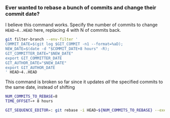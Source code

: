  
### Ever wanted to rebase a bunch of commits and change their commit date?

I believe this command works. Specify the number of commits to change `HEAD~4..HEAD` here, replacing 4 with N of commits back.

```bash
git filter-branch --env-filter '
COMMIT_DATE=$(git log $GIT_COMMIT -n1 --format=%aD);
NEW_DATE=$(date -d "$COMMIT_DATE+8 hours" -R);
GIT_COMMITTER_DATE="$NEW_DATE"
export GIT_COMMITTER_DATE
GIT_AUTHOR_DATE="$NEW_DATE"
export GIT_AUTHOR_DATE
' HEAD~4..HEAD
```




This command is broken so far since it updates _all_ the specified commits to the same date, instead of shifting

```bash
NUM_COMMITS_TO_REBASE=8
TIME_OFFSET=+ 8 hours

GIT_SEQUENCE_EDITOR=: git rebase -i HEAD~${NUM_COMMITS_TO_REBASE} --exec "git commit --amend --date \"$(date -d "$(git log $GIT_COMMIT -n1 --format=%aD)${TIME_OFFSET}" -R)\""
```